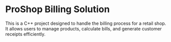 # ProShop Billing Solution  

This is a C++ project designed to handle the billing process for a retail shop. It allows users to manage products, calculate bills, and generate customer receipts efficiently.
